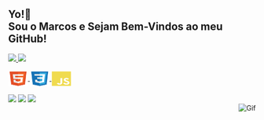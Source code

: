 ## Yo!👋 <br> Sou o Marcos e Sejam Bem-Vindos ao meu GitHub!


<div>
  <a href="https://github.com/mvmartin">
  <img height="138" src="https://github-readme-stats.vercel.app/api?username=mvmartin&show_icons=true&theme=tokyonight&include_all_commits=true&count_private=true"/> 
  <img height="138" src="https://github-readme-stats.vercel.app/api/top-langs/?username=mvmartin&layout=compact&langs_count=7&theme=tokyonight"/>
    </div>

<div style="display: inline_block"><br>

  <img align="center" alt="Mv-HTML" height="30" width="40" src="https://raw.githubusercontent.com/devicons/devicon/master/icons/html5/html5-original.svg">
  <img align="center" alt="Mv-CSS" height="30" width="40" src="https://raw.githubusercontent.com/devicons/devicon/master/icons/css3/css3-original.svg">
  <img align="center" alt="Mv-Js" height="30" width="40" src="https://raw.githubusercontent.com/devicons/devicon/master/icons/javascript/javascript-plain.svg">
</div>
 <br>

<div>
  <a href="https://instagram.com/martiinsmv" target="_blank"><img src="https://img.shields.io/badge/-Instagram-%23E4405F?style=for-the-badge&logo=instagram&logoColor=white"    target="_blank"></a>
  <a href = "mailto:mvmartiins@hotmail.com"><img src="https://img.shields.io/badge/-Hotmail-%23333?style=for-the-badge&logo=gmail&logoColor=white" target="_blank"></a>
  <a href="https://www.linkedin.com/in/mvmartiins" target="_blank"><img src="https://img.shields.io/badge/-LinkedIn-%230077B5?style=for-the-badge&logo=linkedin&logoColor=white" target="_blank"></a> 
  
</div>
  
 <img  height="100px" align= "right" alt="Gif" src="https://media.giphy.com/media/ztpMY1t5VYWlO/giphy.gif">

## 

 
